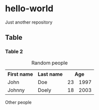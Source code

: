 # hello-world
Just another repository

<h2>Table</h2>

<table style="width:60%">
  <caption>Random people</caption>
  <tr>
    <th>First name</th>
    <th>Last name</th>
    <th colspan="2">Age</th>
  </tr>
  <tr>
    <td>John</td>
    <td>Doe</td>
    <td>23</td>
    <td>1997</td>
  </tr>
  <tr>
    <td>Johnny</td>
    <td>Doely</td>
    <td>18</td>
    <td>2003</td>
  </tr>
  
  
  <h3>Table 2 </h3> 
  <table style="width:60%"
         <caption>Other people</caption>

